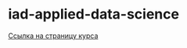 # iad-applied-data-science

[Ссылка на страницу курса](http://wiki.cs.hse.ru/Прикладные_задачи_анализа_данных/2024)
